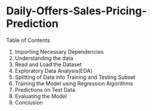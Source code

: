 # Daily-Offers-Sales-Pricing-Prediction
Table of Contents
1. Importing Necessary Dependencies
2. Understanding the data
3. Read and Load the Dataset
4. Exploratory Data Analysis(EDA)
5. Splitting of Data into Training and Testing Subset
6. Training the Model using Regression Algorithms
7. Predictions on Test Data
8. Evaluating the Model
9. Conclusion

